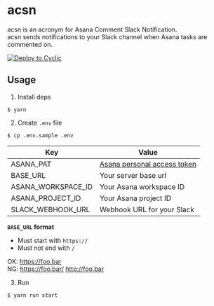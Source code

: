 # acsn

acsn is an acronym for Asana Comment Slack Notification.  
acsn sends notifications to your Slack channel when Asana tasks are commented on.

[![Deploy to Cyclic](https://deploy.cyclic.app/button.svg)](https://deploy.cyclic.app/)

## Usage

1. Install deps

```
$ yarn 
```

2. Create `.env` file

```
$ cp .env.sample .env
```

|Key|Value|
|-|-|
|ASANA_PAT|[Asana personal access token](https://developers.asana.com/docs/personal-access-token)|
|BASE_URL|Your server base url|
|ASANA_WORKSPACE_ID|Your Asana workspace ID|
|ASANA_PROJECT_ID|Your Asana project ID|
|SLACK_WEBHOOK_URL|Webhook URL for your Slack|

**`BASE_URL` format**

- Must start with `https://`
- Must not end with `/`


OK: https://foo.bar   
NG: https://foo.bar/ http://foo.bar

3. Run

```
$ yarn run start
```
